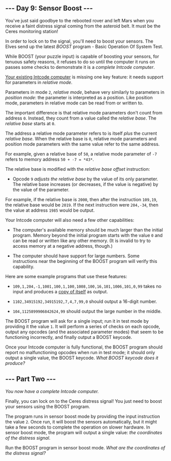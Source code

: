 ## --- Day 9: Sensor Boost --- ##

You've just said goodbye to the rebooted rover and left Mars when you
receive a faint distress signal coming from the asteroid belt. It must
be the Ceres monitoring station!

In order to lock on to the signal, you'll need to boost your sensors.
The Elves send up the latest *BOOST* program - Basic Operation Of
System Test.

While BOOST (your puzzle input) is capable of boosting your sensors,
for tenuous safety reasons, it refuses to do so until the computer it
runs on passes some checks to demonstrate it is a *complete Intcode
computer*.

[Your existing Intcode computer](5) is missing one key feature: it
needs support for parameters in *relative mode*.

Parameters in mode `2`, *relative mode*, behave very similarly to
parameters in *position mode*: the parameter is interpreted as a
position. Like position mode, parameters in relative mode can be read
from or written to.

The important difference is that relative mode parameters don't count
from address `0`. Instead, they count from a value called the *relative
base*. The *relative base* starts at `0`.

The address a relative mode parameter refers to is itself *plus* the
current *relative base*. When the relative base is `0`, relative mode
parameters and position mode parameters with the same value refer to
the same address.

For example, given a relative base of `50`, a relative mode parameter
of `-7` refers to memory address `50 + -7 = *43*`.

The relative base is modified with the *relative base offset*
instruction:

  * Opcode `9` *adjusts the relative base* by the value of its only
    parameter. The relative base increases (or decreases, if the value
    is negative) by the value of the parameter.

For example, if the relative base is `2000`, then after the instruction
`109,19`, the relative base would be `2019`. If the next instruction
were `204,-34`, then the value at address `1985` would be output.

Your Intcode computer will also need a few other capabilities:

  * The computer's available memory should be much larger than the
    initial program. Memory beyond the initial program starts with the
    value `0` and can be read or written like any other memory. (It is
    invalid to try to access memory at a negative address, though.)

  * The computer should have support for large numbers. Some
    instructions near the beginning of the BOOST program will verify
    this capability.

Here are some example programs that use these features:

  * `109,1,204,-1,1001,100,1,100,1008,100,16,101,1006,101,0,99` takes
    no input and produces a [copy of itself](https://en.wikipedia.org/wiki/Quine_(computing))
    as output.

  * `1102,34915192,34915192,7,4,7,99,0` should output a 16-digit
    number.

  * `104,1125899906842624,99` should output the large number in the
    middle.

The BOOST program will ask for a single input; run it in test mode by
providing it the value `1`. It will perform a series of checks on each
opcode, output any opcodes (and the associated parameter modes) that
seem to be functioning incorrectly, and finally output a BOOST keycode.

Once your Intcode computer is fully functional, the BOOST program
should report no malfunctioning opcodes when run in test mode; it
should only output a single value, the BOOST keycode. *What BOOST
keycode does it produce?*

## --- Part Two --- ##

*You now have a complete Intcode computer.*

Finally, you can lock on to the Ceres distress signal! You just need to
boost your sensors using the BOOST program.

The program runs in sensor boost mode by providing the input
instruction the value `2`. Once run, it will boost the sensors
automatically, but it might take a few seconds to complete the
operation on slower hardware. In sensor boost mode, the program will
output a single value: *the coordinates of the distress signal*.

Run the BOOST program in sensor boost mode. *What are the coordinates
of the distress signal?*
